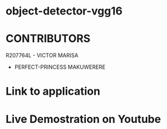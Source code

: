 # object-detector-vgg16

# CONTRIBUTORS
R207764L - VICTOR MARISA
 - PERFECT-PRINCESS MAKUWERERE
 
# Link to application


# Live Demostration on Youtube



